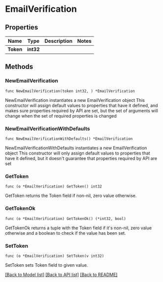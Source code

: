 # EmailVerification

## Properties

Name | Type | Description | Notes
------------ | ------------- | ------------- | -------------
**Token** | **int32** |  | 

## Methods

### NewEmailVerification

`func NewEmailVerification(token int32, ) *EmailVerification`

NewEmailVerification instantiates a new EmailVerification object
This constructor will assign default values to properties that have it defined,
and makes sure properties required by API are set, but the set of arguments
will change when the set of required properties is changed

### NewEmailVerificationWithDefaults

`func NewEmailVerificationWithDefaults() *EmailVerification`

NewEmailVerificationWithDefaults instantiates a new EmailVerification object
This constructor will only assign default values to properties that have it defined,
but it doesn't guarantee that properties required by API are set

### GetToken

`func (o *EmailVerification) GetToken() int32`

GetToken returns the Token field if non-nil, zero value otherwise.

### GetTokenOk

`func (o *EmailVerification) GetTokenOk() (*int32, bool)`

GetTokenOk returns a tuple with the Token field if it's non-nil, zero value otherwise
and a boolean to check if the value has been set.

### SetToken

`func (o *EmailVerification) SetToken(v int32)`

SetToken sets Token field to given value.



[[Back to Model list]](../README.md#documentation-for-models) [[Back to API list]](../README.md#documentation-for-api-endpoints) [[Back to README]](../README.md)



